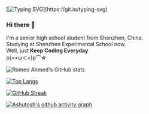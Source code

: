 [![Typing SVG](https://readme-typing-svg.demolab.com?font=JetBrains+Mono&pause=1000&width=435&lines=Keep+Coding+Everyday.)](https://git.io/typing-svg)
### Hi there 👋
I'm a senior high school student from Shenzhen, China.  
Studying at Shenzhen Experimental School now.  
Well, just **Keep Coding Everyday**  
ο(=•ω＜=)ρ⌒☆  

![Romeo Ahmed's GitHub stats](https://github-readme-stats.vercel.app/api?username=romeoahmed&show_icons=true)

[![Top Langs](https://github-readme-stats.vercel.app/api/top-langs/?username=romeoahmed)](https://github.com/romeoahmed/github-readme-stats)

[![GitHub Streak](https://streak-stats.demolab.com?user=romeoahmed)](https://git.io/streak-stats)

[![Ashutosh's github activity graph](https://github-readme-activity-graph.vercel.app/graph?username=romeoahmed&theme=gihub)](https://github.com/ashutosh00710/github-readme-activity-graph)

<!--
**romeoahmed/romeoahmed** is a ✨ _special_ ✨ repository because its `README.md` (this file) appears on your GitHub profile.

Here are some ideas to get you started:

- 🔭 I’m currently working on ...
- 🌱 I’m currently learning ...
- 👯 I’m looking to collaborate on ...
- 🤔 I’m looking for help with ...
- 💬 Ask me about ...
- 📫 How to reach me: ...
- 😄 Pronouns: ...
- ⚡ Fun fact: ...
-->

